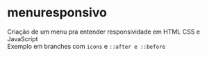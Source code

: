 # menuresponsivo
Criação de um menu pra entender responsividade em HTML CSS e JavaScript <br>
Exemplo em branches com `icons` e `::after e ::before`
